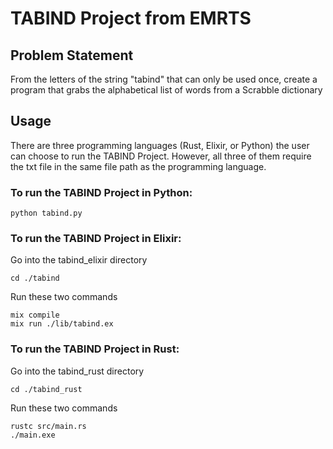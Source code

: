 # TABIND Project from EMRTS

## Problem Statement

From the letters of the string "tabind" that can only be used once, create a program that grabs the alphabetical list of words from a Scrabble dictionary

## Usage

There are three programming languages (Rust, Elixir, or Python) the user can choose to run the TABIND Project. However, all three of them require the txt file in the same file path as the programming language.

### To run the TABIND Project in Python:

```
python tabind.py
```

### To run the TABIND Project in Elixir:

Go into the tabind_elixir directory

```
cd ./tabind
```

Run these two commands

```
mix compile
mix run ./lib/tabind.ex
```

### To run the TABIND Project in Rust:

Go into the tabind_rust directory

```
cd ./tabind_rust
```

Run these two commands

```
rustc src/main.rs
./main.exe
```
